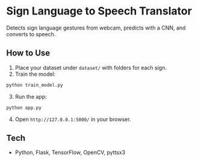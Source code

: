 # Sign Language to Speech Translator

Detects sign language gestures from webcam, predicts with a CNN, and converts to speech.

## How to Use

1. Place your dataset under `dataset/` with folders for each sign.
2. Train the model:

```bash
python train_model.py
```

3. Run the app:

```bash
python app.py
```

4. Open `http://127.0.0.1:5000/` in your browser.

## Tech

- Python, Flask, TensorFlow, OpenCV, pyttsx3
